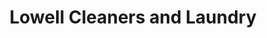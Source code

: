 ---
title: "Lowell Cleaners and Laundry"
url: /lowell/lowell-cleaners-and-laundry/
shop: laundry
---